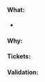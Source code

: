 #### What:
<!--- Please include bullet points of the purpose of your code. 
Those points should be concise and describe what you expect to happen. -->
*

#### Why:
<!--- Please include the context and background for your change.-->

#### Tickets:
<!--- Please link to any related Jira issue here. Use the keyword "Closes: $TICKET" to close them.
For instance,

--->

#### Validation:
<!--- Please include any test you ran or other validation you
did to make sure your code is right. or steps need to be validated-->



